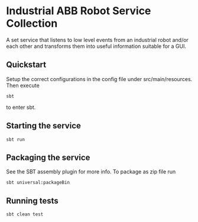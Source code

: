 # Industrial ABB Robot Service Collection
A set service that listens to low level events from an industrial robot and/or each other and transforms them into useful information suitable for a GUI.

## Quickstart
Setup the correct configurations in the config file under src/main/resources. Then execute
```
sbt
```
to enter sbt.
## Starting the service
```
sbt run
```
## Packaging the service
See the SBT assembly plugin for more info. To package as zip file run
```
sbt universal:packageBin
```
## Running tests
```
sbt clean test
```
